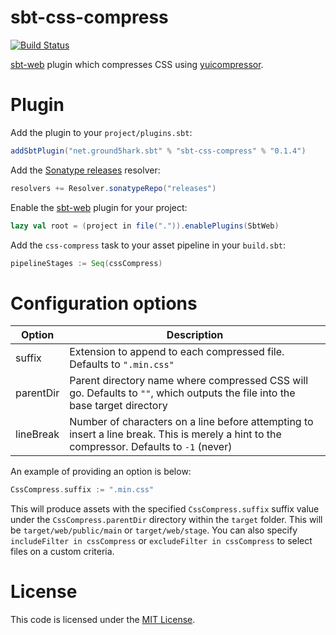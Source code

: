 sbt-css-compress
===========
[![Build Status](https://api.travis-ci.org/ground5hark/sbt-css-compress.png?branch=master)](https://travis-ci.org/ground5hark/sbt-css-compress)

[sbt-web] plugin which compresses CSS using [yuicompressor].

Plugin
======
Add the plugin to your `project/plugins.sbt`:
```scala
addSbtPlugin("net.ground5hark.sbt" % "sbt-css-compress" % "0.1.4")
```

Add the [Sonatype releases] resolver:
```scala
resolvers += Resolver.sonatypeRepo("releases")
```

Enable the [sbt-web] plugin for your project:
```scala
lazy val root = (project in file(".")).enablePlugins(SbtWeb)
```

Add the `css-compress` task to your asset pipeline in your `build.sbt`:
```scala
pipelineStages := Seq(cssCompress)
```

Configuration options
=====================
Option              | Description
--------------------|------------
suffix              | Extension to append to each compressed file. Defaults to `".min.css"`
parentDir           | Parent directory name where compressed CSS will go. Defaults to `""`, which outputs the file into the base target directory
lineBreak           | Number of characters on a line before attempting to insert a line break. This is merely a hint to the compressor. Defaults to `-1` (never)

An example of providing an option is below:

```scala
CssCompress.suffix := ".min.css"
```

This will produce assets with the specified `CssCompress.suffix` suffix value under the `CssCompress.parentDir`
directory within the `target` folder. This will be `target/web/public/main` or `target/web/stage`. You can also specify
`includeFilter in cssCompress` or `excludeFilter in cssCompress` to select files on a custom criteria.

License
=======
This code is licensed under the [MIT License].

[sbt-web]:https://github.com/sbt/sbt-web
[yuicompressor]:http://yui.github.io/yuicompressor/
[MIT License]:http://opensource.org/licenses/MIT
[Sonatype releases]:https://oss.sonatype.org/content/repositories/releases/
